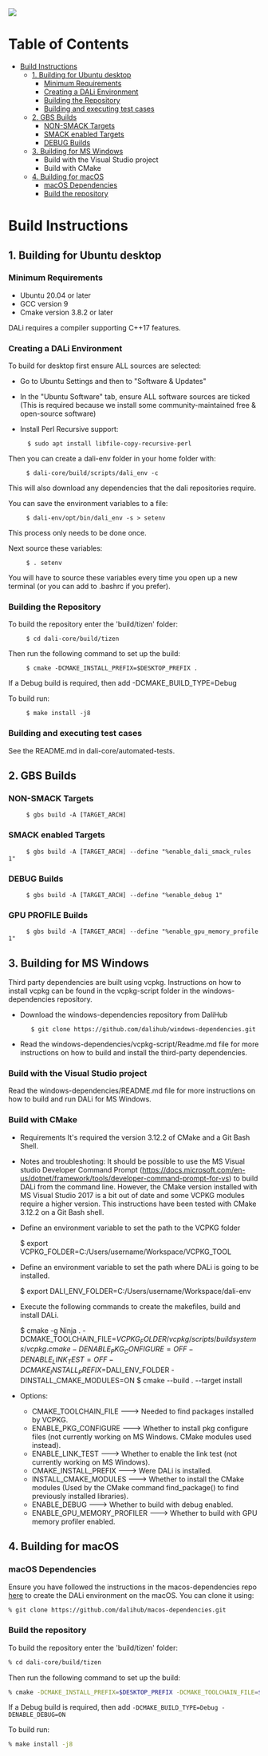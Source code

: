<img src="https://dalihub.github.io/images/DaliLogo320x200.png">

# Table of Contents

   * [Build Instructions](#build-instructions)
      * [1. Building for Ubuntu desktop](#1-building-for-ubuntu-desktop)
         * [Minimum Requirements](#minimum-requirements)
         * [Creating a DALi Environment](#creating-a-dali-environment)
         * [Building the Repository](#building-the-repository)
         * [Building and executing test cases](#building-and-executing-test-cases)
      * [2. GBS Builds](#2-gbs-builds)
         * [NON-SMACK Targets](#non-smack-targets)
         * [SMACK enabled Targets](#smack-enabled-targets)
         * [DEBUG Builds](#debug-builds)
      * [3. Building for MS Windows](#3-building-for-ms-windows)
         * Build with the Visual Studio project
         * Build with CMake
      * [4. Building for macOS](#4-building-for-macos)
         * [macOS Dependencies](#macos-dependencies)
         * [Build the repository](#build-the-repository)

# Build Instructions

## 1. Building for Ubuntu desktop

### Minimum Requirements

 - Ubuntu 20.04 or later
 - GCC version 9
 - Cmake version 3.8.2 or later

DALi requires a compiler supporting C++17 features.

### Creating a DALi Environment

To build for desktop first ensure ALL sources are selected:
 - Go to Ubuntu Settings and then to "Software & Updates"
 - In the "Ubuntu Software" tab, ensure ALL software sources are ticked
   (This is required because we install some community-maintained free & open-source software)
 - Install Perl Recursive support:

         $ sudo apt install libfile-copy-recursive-perl

Then you can create a dali-env folder in your home folder with:

         $ dali-core/build/scripts/dali_env -c

This will also download any dependencies that the dali repositories require.

You can save the environment variables to a file:

         $ dali-env/opt/bin/dali_env -s > setenv

This process only needs to be done once.

Next source these variables:

         $ . setenv

You will have to source these variables every time you open up a new terminal (or you can add to .bashrc if you prefer).


### Building the Repository

To build the repository enter the 'build/tizen' folder:

         $ cd dali-core/build/tizen

Then run the following command to set up the build:

         $ cmake -DCMAKE_INSTALL_PREFIX=$DESKTOP_PREFIX .

If a Debug build is required, then add -DCMAKE_BUILD_TYPE=Debug

To build run:

         $ make install -j8

### Building and executing test cases

See the README.md in dali-core/automated-tests.

## 2. GBS Builds

### NON-SMACK Targets

         $ gbs build -A [TARGET_ARCH]

### SMACK enabled Targets

         $ gbs build -A [TARGET_ARCH] --define "%enable_dali_smack_rules 1"

### DEBUG Builds

         $ gbs build -A [TARGET_ARCH] --define "%enable_debug 1"

### GPU PROFILE Builds

         $ gbs build -A [TARGET_ARCH] --define "%enable_gpu_memory_profile 1"

## 3. Building for MS Windows

Third party dependencies are built using vcpkg. Instructions on how to install vcpkg can be found in the
vcpkg-script folder in the windows-dependencies repository.

- Download the windows-dependencies repository from DaliHub

         $ git clone https://github.com/dalihub/windows-dependencies.git

- Read the windows-dependencies/vcpkg-script/Readme.md file for more instructions on how to build and install the third-party dependencies.

### Build with the Visual Studio project
  Read the windows-dependencies/README.md file for more instructions on how to build and run DALi for MS Windows.

### Build with CMake

  * Requirements
    It's required the version 3.12.2 of CMake and a Git Bash Shell.

  * Notes and troubleshoting:
    It should be possible to use the MS Visual studio Developer Command Prompt (https://docs.microsoft.com/en-us/dotnet/framework/tools/developer-command-prompt-for-vs) to build DALi from the command line.
    However, the CMake version installed with MS Visual Studio 2017 is a bit out of date and some VCPKG modules require a higher version.
    This instructions have been tested with CMake 3.12.2 on a Git Bash shell.

  * Define an environment variable to set the path to the VCPKG folder

    $ export VCPKG_FOLDER=C:/Users/username/Workspace/VCPKG_TOOL

  * Define an environment variable to set the path where DALi is going to be installed.

    $ export DALI_ENV_FOLDER=C:/Users/username/Workspace/dali-env

  * Execute the following commands to create the makefiles, build and install DALi.

    $ cmake -g Ninja . -DCMAKE_TOOLCHAIN_FILE=$VCPKG_FOLDER/vcpkg/scripts/buildsystems/vcpkg.cmake -DENABLE_PKG_CONFIGURE=OFF -DENABLE_LINK_TEST=OFF -DCMAKE_INSTALL_PREFIX=$DALI_ENV_FOLDER -DINSTALL_CMAKE_MODULES=ON
    $ cmake --build . --target install


  * Options:
    - CMAKE_TOOLCHAIN_FILE       ---> Needed to find packages installed by VCPKG.
    - ENABLE_PKG_CONFIGURE       ---> Whether to install pkg configure files (not currently working on MS Windows. CMake modules used instead).
    - ENABLE_LINK_TEST           ---> Whether to enable the link test (not currently working on MS Windows).
    - CMAKE_INSTALL_PREFIX       ---> Were DALi is installed.
    - INSTALL_CMAKE_MODULES      ---> Whether to install the CMake modules (Used by the CMake command find_package() to find previously installed libraries).
    - ENABLE_DEBUG               ---> Whether to build with debug enabled.
    - ENABLE_GPU_MEMORY_PROFILER ---> Whether to build with GPU memory profiler enabled.

## 4. Building for macOS

### macOS Dependencies

Ensure you have followed the instructions in the macos-dependencies repo [here](https://github.com/dalihub/macos-dependencies)
to create the DALi environment on the macOS.
You can clone it using:
```zsh
% git clone https://github.com/dalihub/macos-dependencies.git
```

### Build the repository

To build the repository enter the 'build/tizen' folder:
```zsh
% cd dali-core/build/tizen
```
Then run the following command to set up the build:
```zsh
% cmake -DCMAKE_INSTALL_PREFIX=$DESKTOP_PREFIX -DCMAKE_TOOLCHAIN_FILE=$VCPKG_FOLDER/scripts/buildsystems/vcpkg.cmake -DINSTALL_CMAKE_MODULES=ON
```
If a Debug build is required, then add `-DCMAKE_BUILD_TYPE=Debug -DENABLE_DEBUG=ON`

To build run:
```zsh
% make install -j8
```
